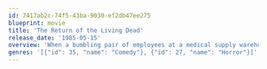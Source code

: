 ```yaml
---
id: 7417ab2c-74f5-43ba-9030-ef2db47ee275
blueprint: movie
title: 'The Return of the Living Dead'
release_date: '1985-05-15'
overview: 'When a bumbling pair of employees at a medical supply warehouse accidentally release a deadly gas into the air, the vapors cause the dead to re-animate as they go on a rampage seeking their favorite food: brains!'
genres: '[{"id": 35, "name": "Comedy"}, {"id": 27, "name": "Horror"}]'
---
```

